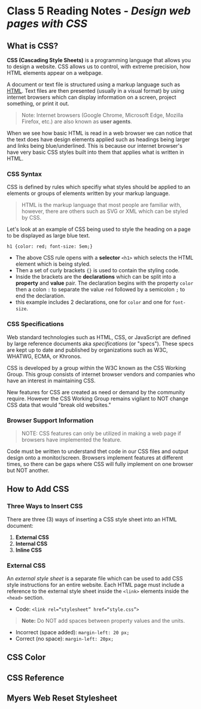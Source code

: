 # Class 5 Reading Notes - *Design web pages with CSS*

## What is CSS?

**CSS (Cascading Style Sheets)** is a programming language that allows you to design a website. CSS allows us to control, with extreme precision, how HTML elements appear on a webpage.

A document or text file is structured using a markup language such as [HTML](class4.md). Text files are then presented (usually in a visual format) by using internet browsers which can display information on a screen, project something, or print it out.

> Note: Internet browsers (Google Chrome, Microsoft Edge, Mozilla Firefox, etc.) are also known as **user agents**.

When we see how basic HTML is read in a web browser we can notice that the text does have design elements applied such as headings being larger and links being blue/underlined. This is because our internet browser's have very basic CSS styles built into them that applies what is written in HTML.

### CSS Syntax

CSS is defined by rules which specifiy what styles should be applied to an elements or groups of elements written by your markup language.

> HTML is the markup language that most people are familiar with, however, there are others such as SVG or XML which can be styled by CSS.

Let's look at an example of CSS being used to style the heading on a page to be displayed as large blue text.

`h1 {color: red;
    font-size: 5em;}`

- The above CSS rule opens with a **selector** `<h1>` which selects the HTML element which is being styled.
- Then a set of curly brackets `{}` is used to contain the styling code.
- Inside the brackets are the **declarations** which can be split into a **property** and **value** pair. The declaration begins with the property `color` then a colon `:` to separate the value `red` followed by a semicolon `;` to end the declaration.
- this example includes 2 declarations, one for `color` and one for `font-size`.

### CSS Specifications

Web standard technologies such as HTML, CSS, or JavaScript are defined by large reference documents aka *specifications* (or "specs"). These specs are kept up to date and published by organizations such as W3C, WHATWG, ECMA, or Khronos.

CSS is developed by a group within the W3C known as the CSS Working Group. This group consists of internet browser vendors and companies who have an interest in maintaining CSS.

New features for CSS are created as need or demand by the community require. However the CSS Working Group remains vigilant to NOT change CSS data that would "break old websites."

### Browser Support Information

> NOTE: CSS features can only be utilized in making a web page if browsers have implemented the feature.

Code must be written to understand thet code in our CSS files and output design onto a monitor/screen. Browsers implement features at different times, so there can be gaps where CSS will fully implement on one browser but NOT another.

## How to Add CSS

### Three Ways to Insert CSS

There are three (3) ways of inserting a CSS style sheet into an HTML document:

1. **External CSS**
2. **Internal CSS**
3. **Inline CSS**

### External CSS

An *external style sheet* is a separate file which can be used to add CSS style instructions for an entire website. Each HTML page must include a reference to the external style sheet inside the `<link>` elements inside the `<head>` section.

- Code: `<link rel=“stylesheet” href=“style.css”>`

> **Note:** Do NOT add spaces between property values and the units.

- Incorrect (space added): `margin-left: 20 px;`
- Correct (no space): `margin-left: 20px;`


## CSS Color

## CSS Reference

## Myers Web Reset Stylesheet


